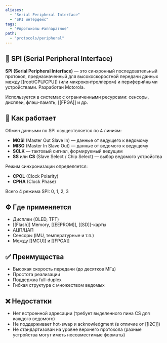 ```yaml
---
aliases:
  - "Serial Peripheral Interface"
  - "SPI интерфейс"
tags:
  - "#протоколы #аппаратное"
path:
  - "protocols/peripheral"
---
```


## 📌 SPI (Serial Peripheral Interface)

**SPI (Serial Peripheral Interface)** — это синхронный последовательный протокол, предназначенный для высокоскоростной передачи данных между [[root/CPU/CPU]] (или микроконтроллером) и периферийными устройствами. Разработан Motorola.

Используется в системах с ограниченными ресурсами: сенсоры, дисплеи, флэш-память, [[FPGA]] и др.

## 🧠 Как работает

Обмен данными по SPI осуществляется по 4 линиям:

- **MOSI** (Master Out Slave In) — данные от ведущего к ведомому
- **MISO** (Master In Slave Out) — данные от ведомого к ведущему
- **SCLK** — тактовый сигнал, формируемый ведущим
- **SS** или **CS** (Slave Select / Chip Select) — выбор ведомого устройства

Режим синхронизации определяется:

- **CPOL** (Clock Polarity)
- **CPHA** (Clock Phase)

Всего 4 режима SPI: 0, 1, 2, 3

## ⚙️ Где применяется

- Дисплеи (OLED, TFT)
- [[Flash]] Memory, [[EEPROM]], [[SD]]-карты
- АЦП/ЦАП
- Сенсоры (IMU, температурные и т.п.)
- Между [[MCU]] и [[FPGA]]

## ✅ Преимущества

- Высокая скорость передачи (до десятков МГц)
- Простота реализации
- Поддержка full-duplex
- Гибкая структура с множеством ведомых

## ❌ Недостатки

- Нет встроенной адресации (требует выделенного пина CS для каждого ведомого)
- Не поддерживает hot-swap и acknowledgment (в отличие от [[I2C]])
- Не стандартизован на уровне верхнего протокола (разные устройства могут иметь несовместимые форматы)
```